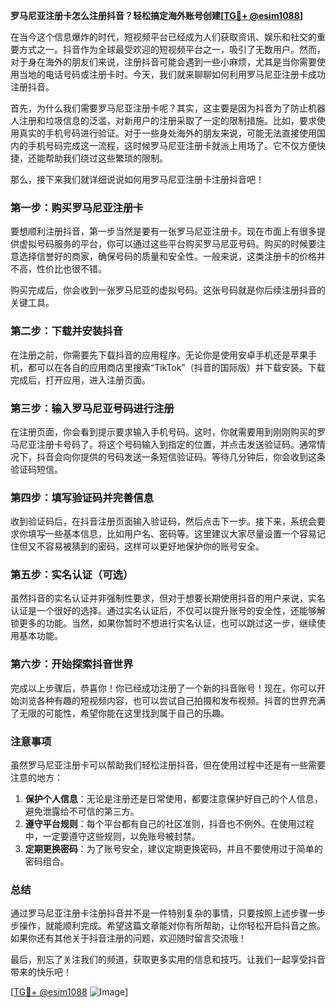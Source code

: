 **罗马尼亚注册卡怎么注册抖音？轻松搞定海外账号创建[[TG💪+ @esim1088](https://t.me/s/esim1088)]**

在当今这个信息爆炸的时代，短视频平台已经成为人们获取资讯、娱乐和社交的重要方式之一。抖音作为全球最受欢迎的短视频平台之一，吸引了无数用户。然而，对于身在海外的朋友们来说，注册抖音可能会遇到一些小麻烦，尤其是当你需要使用当地的电话号码或注册卡时。今天，我们就来聊聊如何利用罗马尼亚注册卡成功注册抖音。

首先，为什么我们需要罗马尼亚注册卡呢？其实，这主要是因为抖音为了防止机器人注册和垃圾信息的泛滥，对新用户的注册采取了一定的限制措施。比如，要求使用真实的手机号码进行验证。对于一些身处海外的朋友来说，可能无法直接使用国内的手机号码完成这一流程，这时候罗马尼亚注册卡就派上用场了。它不仅方便快捷，还能帮助我们绕过这些繁琐的限制。

那么，接下来我们就详细说说如何用罗马尼亚注册卡注册抖音吧！

### **第一步：购买罗马尼亚注册卡**

要想顺利注册抖音，第一步当然是要有一张罗马尼亚注册卡。现在市面上有很多提供虚拟号码服务的平台，你可以通过这些平台购买罗马尼亚号码。购买的时候要注意选择信誉好的商家，确保号码的质量和安全性。一般来说，这类注册卡的价格并不高，性价比也很不错。

购买完成后，你会收到一张罗马尼亚的虚拟号码。这张号码就是你后续注册抖音的关键工具。

### **第二步：下载并安装抖音**

在注册之前，你需要先下载抖音的应用程序。无论你是使用安卓手机还是苹果手机，都可以在各自的应用商店里搜索“TikTok”（抖音的国际版）并下载安装。下载完成后，打开应用，进入注册页面。

### **第三步：输入罗马尼亚号码进行注册**

在注册页面，你会看到提示要求输入手机号码。这时，你就需要用到刚刚购买的罗马尼亚注册卡号码了。将这个号码输入到指定的位置，并点击发送验证码。通常情况下，抖音会向你提供的号码发送一条短信验证码。等待几分钟后，你会收到这条验证码短信。

### **第四步：填写验证码并完善信息**

收到验证码后，在抖音注册页面输入验证码，然后点击下一步。接下来，系统会要求你填写一些基本信息，比如用户名、密码等。这里建议大家尽量设置一个容易记住但又不容易被猜到的密码，这样可以更好地保护你的账号安全。

### **第五步：实名认证（可选）**

虽然抖音的实名认证并非强制性要求，但对于想要长期使用抖音的用户来说，实名认证是一个很好的选择。通过实名认证后，不仅可以提升账号的安全性，还能够解锁更多的功能。当然，如果你暂时不想进行实名认证，也可以跳过这一步，继续使用基本功能。

### **第六步：开始探索抖音世界**

完成以上步骤后，恭喜你！你已经成功注册了一个新的抖音账号！现在，你可以开始浏览各种有趣的短视频内容，也可以尝试自己拍摄和发布视频。抖音的世界充满了无限的可能性，希望你能在这里找到属于自己的乐趣。

### **注意事项**

虽然罗马尼亚注册卡可以帮助我们轻松注册抖音，但在使用过程中还是有一些需要注意的地方：

1. **保护个人信息**：无论是注册还是日常使用，都要注意保护好自己的个人信息，避免泄露给不可信的第三方。
2. **遵守平台规则**：每个平台都有自己的社区准则，抖音也不例外。在使用过程中，一定要遵守这些规则，以免账号被封禁。
3. **定期更换密码**：为了账号安全，建议定期更换密码，并且不要使用过于简单的密码组合。

### **总结**

通过罗马尼亚注册卡注册抖音并不是一件特别复杂的事情，只要按照上述步骤一步步操作，就能顺利完成。希望这篇文章能对你有所帮助，让你轻松开启抖音之旅。如果你还有其他关于抖音注册的问题，欢迎随时留言交流哦！

最后，别忘了关注我们的频道，获取更多实用的信息和技巧。让我们一起享受抖音带来的快乐吧！

[[TG💪+ @esim1088](https://t.me/s/esim1088) ![Image](https://i.postimg.cc/4NQfJmqS/Snipaste-2025-05-13-00-14-12.png)]
